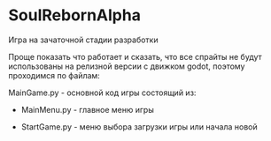 # SoulRebornAlpha

Игра на зачаточной стадии разработки

Проще показать что работает и сказать, что все спрайты не будут использованы на релизной версии с движком godot, поэтому проходимся по файлам:

MainGame.py - основной код игры состоящий из:

- MainMenu.py - главное меню игры

- StartGame.py - меню выбора загрузки игры или начала новой


